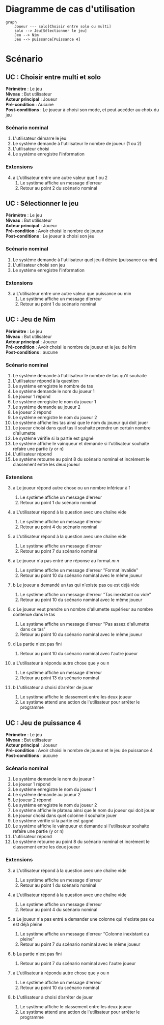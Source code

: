 # Diagramme de cas d'utilisation

```mermaid
graph
    Joueur --- solo[Choisir entre solo ou multi]
    solo --> Jeu[Sélectionner le jeu]
    Jeu --> Nim
    Jeu --> puissance[Puissance 4]
```

# Scénario

## **UC : Choisir entre multi et solo**
**Périmètre** : Le jeu <br>
**Niveau** : But utilisateur <br>
**Acteur principal** : Joueur<br>
**Pré-condition** : Aucune<br>
**Post-conditions** : Le joueur à choisi son mode, et peut accéder au choix du jeu

### Scénario nominal

1. L'utilisateur démarre le jeu
2. Le système demande à l'utilisateur le nombre de joueur (1 ou 2)
3. L'utilisateur choisi
4. Le système enregistre l'information

### Extensions

4. a L'utilisateur entre une autre valeur que 1 ou 2
    1. Le système affiche un message d'erreur
    2. Retour au point 2 du scénario nominal




## **UC : Sélectionner le jeu**
**Périmètre** : Le jeu <br>
**Niveau** : But utilisateur <br>
**Acteur principal** : Joueur<br>
**Pré-condition** : Avoir choisi le nombre de joueur<br>
**Post-conditions** : Le joueur à choisi son jeu

### Scénario nominal

1. Le système demande à l'utilisateur quel jeu il désire (puissance ou nim)
2. L'utilisateur choisi son jeu
3. Le système enregistre l'information

### Extensions

3. a L'utilisateur entre une autre valeur que puissance ou min
    1. Le système affiche un message d'erreur 
    2. Retour au point 1 du scénario nominal





## **UC : Jeu de Nim**
**Périmètre** : Le jeu <br>
**Niveau** : But utilisateur <br>
**Acteur principal** : Joueur<br>
**Pré-condition** : Avoir choisi le nombre de joueur et le jeu de Nim<br>
**Post-conditions** : aucune

### Scénario nominal

1. Le système demande à l'utilisateur le nombre de tas qu'il souhaite
2. L'utilisateur répond à la question
3. Le système enregistre le nombre de tas
4. Le système demande le nom du joueur 1
5. Le joueur 1 répond
6. Le système enregistre le nom du joueur 1
7. Le système demande au joueur 2
8. Le joueur 2 répond
9. Le système enregistre le nom du joueur 2
10. Le système affiche les tas ainsi que le nom du joueur qui doit jouer
11. Le joueur choisi dans quel tas il souhaite prendre un certain nombre d'allumette 
12. Le système vérifie si la partie est gagné
13. Le système affiche le vainqueur et demande si l'utilisateur souhaite refaire une partie (y or n)
14. L'utilisateur répond
15. Le système retourne au point 8 du scénario nominal et incrément le classement entre les deux joueur


### Extensions

3. a Le joueur répond autre chose ou un nombre inférieur à 1
    1. Le système affiche un message d'erreur
    2. Retour au point 1 du scénario nominal

6. a L'utilisateur répond à la question avec une chaîne vide
    1. Le système affiche un message d'erreur
    2. Retour au point 4 du scénario nominal

9. a L'utilisateur répond à la question avec une chaîne vide
    1. Le système affiche un message d'erreur
    2. Retour au point 7 du scénario nominal

12. a Le joueur n'a pas entré une réponse au format $m\ n$
    1. Le système affiche un message d'erreur "Format invalide"
    2. Retour au point 10 du scénario nominal avec le même joueur

12. b Le joueur a demandé un tas qui n'existe pas ou est déjà vide
    1. Le système affiche un message d'erreur "Tas inexistant ou vide"
    2. Retour au point 10 du scénario nominal avec le même joueur

12. c Le joueur veut prendre un nombre d'allumette supérieur au nombre contenue dans le tas
    1. Le système affiche un message d'erreur "Pas assez d'allumette dans ce tas"
    2. Retour au point 10 du scénario nominal avec le même joueur

12. d La partie n'est pas fini 
    1. Retour au point 10 du scénario nominal avec l'autre joueur

15. a L'utilisateur à répondu autre chose que y ou n
    1. Le système affiche un message d'erreur
    2. Retour au point 13 du scénario nominal

15. b L'utilisateur à choisi d’arrêter de jouer
    1. Le système affiche le classement entre les deux joueur
    2. Le système attend une action de l'utilisateur pour arrêter le programme




## **UC : Jeu de puissance 4**
**Périmètre** : Le jeu <br>
**Niveau** : But utilisateur <br>
**Acteur principal** : Joueur<br>
**Pré-condition** : Avoir choisi le nombre de joueur et le jeu de puissance 4<br>
**Post-conditions** : aucune

### Scénario nominal

1. Le système demande le nom du joueur 1
2. Le joueur 1 répond
3. Le système enregistre le nom du joueur 1
4. Le système demande au joueur 2
5. Le joueur 2 répond
6. Le système enregistre le nom du joueur 2
7. Le système affiche le plateau ainsi que le nom du joueur qui doit jouer
8. Le joueur choisi dans quel colonne il souhaite jouer
9. Le système vérifie si la partie est gagné
10. Le système affiche le vainqueur et demande si l'utilisateur souhaite refaire une partie (y or n)
11. L'utilisateur répond
12. Le système retourne au point 8 du scénario nominal et incrément le classement entre les deux joueur


### Extensions

3. a L'utilisateur répond à la question avec une chaîne vide
    1. Le système affiche un message d'erreur
    2. Retour au point 1 du scénario nominal

6. a L'utilisateur répond à la question avec une chaîne vide
    1. Le système affiche un message d'erreur
    2. Retour au point 4 du scénario nominal

9. a Le joueur n'a pas entré a demander une colonne qui n'existe pas ou est déjà pleine
    1. Le système affiche un message d'erreur "Colonne inexistant ou pleine"
    2. Retour au point 7 du scénario nominal avec le même joueur

9. b La partie n'est pas fini 
    1. Retour au point 7 du scénario nominal avec l'autre joueur

12. a L'utilisateur à répondu autre chose que y ou n
    1. Le système affiche un message d'erreur
    2. Retour au point 10 du scénario nominal

12. b L'utilisateur à choisi d’arrêter de jouer
    1. Le système affiche le classement entre les deux joueur
    2. Le système attend une action de l'utilisateur pour arrêter le programme

